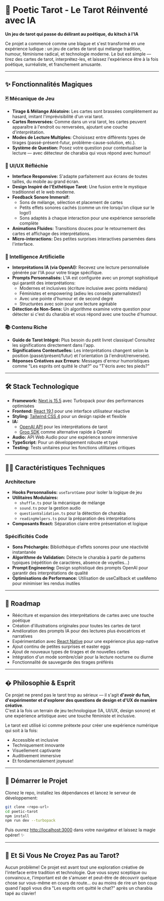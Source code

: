 # 🎴 Poetic Tarot - Le Tarot Réinventé avec IA

**Un jeu de tarot qui passe du délirant au poétique, du kitsch à l'IA**

Ce projet a commencé comme une blague et s'est transformé en une expérience ludique : un jeu de cartes de tarot qui mélange tradition, humour, féminisme radical, et technologie moderne. Le but est simple — tirez des cartes de tarot, interprétez-les, et laissez l'expérience être à la fois poétique, surréaliste, et franchement amusante.

---

## ✨ Fonctionnalités Magiques

### 🃏 Mécanique de Jeu

- **Tirage & Mélange Aléatoire:** Les cartes sont brassées complètement au hasard, imitant l'imprévisibilité d'un vrai tarot.
- **Cartes Renversées:** Comme dans un vrai tarot, les cartes peuvent apparaître à l'endroit ou renversées, ajoutant une couche d'interprétation.
- **Modes de Lecture Multiples:** Choisissez entre différents types de tirages (passé-présent-futur, problème-cause-solution, etc.).
- **Système de Question:** Posez votre question pour contextualiser la lecture — avec détecteur de charabia qui vous répond avec humour!

### 🎨 UI/UX Réfléchie

- **Interface Responsive:** S'adapte parfaitement aux écrans de toutes tailles, du mobile au grand écran.
- **Design Inspiré de l'Esthétique Tarot:** Une fusion entre le mystique traditionnel et le web moderne.
- **Feedback Sonore Immersif:**
  - Sons de mélange, sélection et placement de cartes
  - Petits effets sonores cachés (comme un rire lorsqu'on clique sur le logo!)
  - Sons adaptés à chaque interaction pour une expérience sensorielle complète
- **Animations Fluides:** Transitions douces pour le retournement des cartes et affichage des interprétations.
- **Micro-interactions:** Des petites surprises interactives parsemées dans l'interface.

### 🤖 Intelligence Artificielle

- **Interprétations IA (via OpenAI):** Recevez une lecture personnalisée générée par l'IA pour votre tirage spécifique.
- **Prompts Personnalisés:** L'IA est configurée avec un prompt sophistiqué qui garantit des interprétations:
  - Modernes et inclusives (écriture inclusive avec points médians)
  - Féministes et empowering (adieu les conseils paternalistes!)
  - Avec une pointe d'humour et de second degré
  - Structurées avec soin pour une lecture agréable
- **Détection de Non-Sens:** Un algorithme examine votre question pour détecter si c'est du charabia et vous répond avec une touche d'humour.

### 📚 Contenu Riche

- **Guide de Tarot Intégré:** Plus besoin du petit livret classique! Consultez les significations directement dans l'app.
- **Significations Contextuelles:** Les interprétations changent selon la position (passé/présent/futur) et l'orientation (à l'endroit/renversée).
- **Réponses Créatives aux Erreurs:** Messages d'erreur humoristiques comme "Les esprits ont quitté le chat?" ou "T'écris avec tes pieds?"

---

## 🛠️ Stack Technologique

- **Framework:** [Next.js 15.5](https://nextjs.org/) avec Turbopack pour des performances optimisées
- **Frontend:** [React 19.1](https://react.dev/) pour une interface utilisateur réactive
- **Styling:** [Tailwind CSS 4](https://tailwindcss.com/) pour un design rapide et flexible
- **IA:**
  - [OpenAI API](https://platform.openai.com/) pour les interprétations de tarot
  - [Groq SDK](https://groq.com/) comme alternative rapide à OpenAI
- **Audio:** API Web Audio pour une expérience sonore immersive
- **TypeScript:** Pour un développement robuste et typé
- **Testing:** Tests unitaires pour les fonctions utilitaires critiques

---

## 🧙‍♀️ Caractéristiques Techniques

### Architecture

- **Hooks Personnalisés:** `useTarotGame` pour isoler la logique de jeu
- **Utilitaires Modulaires:**
  - `shuffle.ts` pour la mécanique de mélange
  - `sound.ts` pour la gestion audio
  - `questionValidation.ts` pour la détection de charabia
  - `readingHelpers.ts` pour la préparation des interprétations
- **Composants React:** Séparation claire entre présentation et logique

### Spécificités Code

- **Sons Préchargés:** Bibliothèque d'effets sonores pour une réactivité instantanée
- **Algorithme de Validation:** Détecte le charabia à partir de patterns typiques (répétition de caractères, absence de voyelles...)
- **Prompt Engineering:** Design sophistiqué des prompts OpenAI pour garantir des interprétations de qualité
- **Optimisations de Performance:** Utilisation de useCallback et useMemo pour minimiser les rendus inutiles

---

## 🚧 Roadmap

- Réécriture et expansion des interprétations de cartes avec une touche poétique
- Création d'illustrations originales pour toutes les cartes de tarot
- Amélioration des prompts IA pour des lectures plus évocatrices et narratives
- Expérimentation avec [React Native](https://reactnative.dev/) pour une expérience plus app-native
- Ajout continu de petites surprises et easter eggs
- Ajout de nouveaux types de tirages et de nouvelles cartes
- Intégration d'un mode sombre/clair pour la lecture nocturne ou diurne
- Fonctionnalité de sauvegarde des tirages préférés

---

## � Philosophie & Esprit

Ce projet ne prend pas le tarot trop au sérieux — il s'agit **d'avoir du fun, d'expérimenter et d'explorer des questions de design et d'UX de manière créative**.\
C'est à la fois un terrain de jeu technologique (IA, UI/UX, design sonore) et une expérience artistique avec une touche féministe et inclusive.

Le tarot est utilisé ici comme prétexte pour créer une expérience numérique qui soit à la fois:

- Accessible et inclusive
- Techniquement innovante
- Visuellement captivante
- Auditivement immersive
- Et fondamentalement joyeuse!

---

## 🚀 Démarrer le Projet

Clonez le repo, installez les dépendances et lancez le serveur de développement:

```bash
git clone <repo-url>
cd poetic-tarot
npm install
npm run dev --turbopack
```

Puis ouvrez <http://localhost:3000> dans votre navigateur et laissez la magie opérer! ✨

---

## 🔮 Et Si Vous Ne Croyez Pas au Tarot?

Aucun problème! Ce projet est avant tout une exploration créative de l'interface entre tradition et technologie. Que vous soyez sceptique ou convaincu.e, l'important est de s'amuser et peut-être de découvrir quelque chose sur vous-même en cours de route... ou au moins de rire un bon coup quand l'appli vous dira "Les esprits ont quitté le chat?" après un charabia tapé au clavier!

